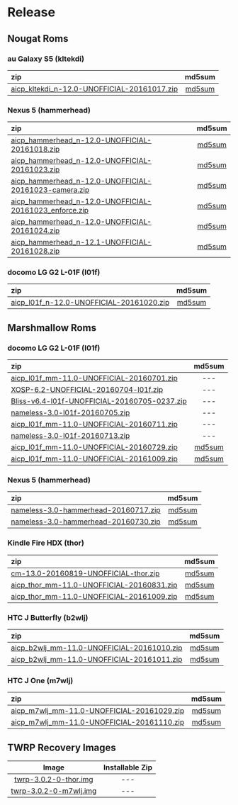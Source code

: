 Release
==========

Nougat Roms
----------

### au Galaxy S5 (kltekdi)
|zip|md5sum|
|:--|:--:|
|[aicp_kltekdi_n-12.0-UNOFFICIAL-20161017.zip](https://mega.nz/#!FVtRVZKb!5fk4ocVpU_DM4ePHJYSt-zaCTCPK4HTC-mQ0GcLyzik)|[md5sum](https://mega.nz/#!0AMzHIwK!nY3VupEGMoctylkk-QHFhmGm0qMbCosl_VGetFR-mI0)|

### Nexus 5 (hammerhead)
|zip|md5sum|
|:--|:--:|
|[aicp_hammerhead_n-12.0-UNOFFICIAL-20161018.zip](https://mega.nz/#!tRcxDSLA!mQSg2Hm5KBW7j5BpVAyCZrERSE2LrQAwqmptomkkJ6Q)|[md5sum](https://mega.nz/#!hRFzxQpC!AChpjozqgUXOtiiXDEAnep_AMI9xyADNryvH294irO8)|
|[aicp_hammerhead_n-12.0-UNOFFICIAL-20161023.zip](https://www.androidfilehost.com/?fid=457095661767103524)|[md5sum](https://www.androidfilehost.com/?fid=312978532265364667)|
|[aicp_hammerhead_n-12.0-UNOFFICIAL-20161023-camera.zip](https://www.androidfilehost.com/?fid=312968873555005367)|[md5sum](https://www.androidfilehost.com/?fid=312968873555005366)|
|[aicp_hammerhead_n-12.0-UNOFFICIAL-20161023_enforce.zip](https://www.androidfilehost.com/?fid=312978532265364746)|[md5sum](https://www.androidfilehost.com/?fid=312968873555005392)|
|[aicp_hammerhead_n-12.0-UNOFFICIAL-20161024.zip](https://www.androidfilehost.com/?fid=385035244224386851)|[md5sum](https://www.androidfilehost.com/?fid=312978532265364826)|
|[aicp_hammerhead_n-12.1-UNOFFICIAL-20161028.zip](https://www.androidfilehost.com/?fid=385035244224388377)|[md5sum](https://www.androidfilehost.com/?fid=457095661767105365)|

### docomo LG G2 L-01F (l01f)
|zip|md5sum|
|:--|:--:|
|[aicp_l01f_n-12.0-UNOFFICIAL-20161020.zip](https://mega.nz/#!xIMnGZBT!kxeC9dOmULR3MMAZb2s9u-QRRgRsGSWxFSljlzsdq28)|[md5sum](https://mega.nz/#!JNcQ0aBB!QIfHZfHPVrIAd27LuqphyBra1tBd3vXyMgzvDUWY1dA)|

Marshmallow Roms
----------

### docomo LG G2 L-01F (l01f)
|zip|md5sum|
|:--|:--:|
|[aicp_l01f_mm-11.0-UNOFFICIAL-20160701.zip](https://mega.nz#!8FlUGDYJ!Gw7zodj4CYnNo6RyDVrkx9rI1xhCmveWhwMFrbNzUMo)|---|
|[XOSP-6.2-UNOFFICIAL-20160704-l01f.zip](https://mega.nz#!QYETRKzQ!-3JLPoRQhJFV3wHFceJtUc3ZULiPI2ohUs9ZiiARsoA)|---|
|[Bliss-v6.4-l01f-UNOFFICIAL-20160705-0237.zip](https://mega.nz#!NUVjFayQ!UxGljYd4RyueL8u0PVjxoJmdaZGkGKKwxiZz5Zh_q5o)|---|
|[nameless-3.0-l01f-20160705.zip](https://mega.nz#!MVlA1bpa!JAUxfsnBkcFzLAsclST0u7Uf8y9veHbc08YoEiR_HA4)|---|
|[aicp_l01f_mm-11.0-UNOFFICIAL-20160711.zip](https://mega.nz#!xZd2nQpA!g9dOd185RsCUX3jNReB0v6JeBMKhw8VOCqSaxtzKabA)|---|
|[nameless-3.0-l01f-20160713.zip](https://mega.nz#!0VlC2JpQ!yhy_ST3-0A6C_GwczbpMnFtSxbmeRzLHNs9GzqHJYUc)|---|
|[aicp_l01f_mm-11.0-UNOFFICIAL-20160729.zip](https://mega.nz/#!lclWQSAR!RUNsYasyCWnxLwaNCihZKckwyPlnU3rKdv5VOnehxHE)|[md5sum](https://mega.nz/#!xQFxVCZT!uqpvGoS45F561IvyudBnuDSFXbawobMVO8B1axsGO5Q)
|[aicp_l01f_mm-11.0-UNOFFICIAL-20161009.zip](https://mega.nz/#!ZAkWGTpS!poaG7tt5Q7xVu091SPEsVPqwkT3DZ-1mEfs2rQvqAjE)|[md5sum](https://mega.nz/#!Ac0DlLRR!aVBX3KcdLmrhE8PBBVE-b37vOwhQxVk5eL7vsyC1EOU)|

### Nexus 5 (hammerhead)
|zip|md5sum|
|:--|:--:|
|[nameless-3.0-hammerhead-20160717.zip](https://mega.nz#!ZJEFVIhT!JirEs9yh1UUE-chIAjtqCwQ3H6iWTBiBGSWJwHOpX9k)|[md5sum](https://mega.nz#!JEcAQSwY!TKtuOLieBkbUZCLNo2TZSgJnPS1RTqD_dD-LaSvXEEM)|
|[nameless-3.0-hammerhead-20160730.zip](https://mega.nz/#!VcVWFYTD!6oC5nEedd_tRHE9xjgVB4v6Va2GMsTm16b8oqYCrxjY)|[md5sum](https://mega.nz/#!IRtBAB6Z!ESfPzaC-oMNVix2uYNbWhXJYItDd97PKQbWEWtIZvpE)|

### Kindle Fire HDX (thor)
|zip|md5sum|
|:--|:--:|
|[cm-13.0-20160819-UNOFFICIAL-thor.zip](https://mega.nz/#!AB01EaqL!6bJqQM5yENusJi6bU_VFcRrM2ydKyAognRQMFbsMqyU)|[md5sum](https://mega.nz/#!9BEnkQpa!weYLYGW9GgGHBui8vCLihJ3R--sQZT2hqcccRlHw6UE)|
|[aicp_thor_mm-11.0-UNOFFICIAL-20160831.zip](https://mega.nz/#!sYNHmQzY!qDum_marPys-f23eIeeZJvZwgfLpTUQBjIbuRuchx1Y)|[md5sum](https://mega.nz/#!UQtRHB7K!PvpOO6ME_PuP0NivI4_RbPU7zxpvNf7dE2dP2FKlJAs)|
|[aicp_thor_mm-11.0-UNOFFICIAL-20161009.zip](https://mega.nz/#!0Y9VEQYI!yej-inz7VvC8wfOMVxklaf5xFVpfhSiWq9_y-egAze4)|[md5sum](https://mega.nz/#!dMFlxLoQ!nTS6IYsX-TFzXXAdaca9goGdL142r7BY5vRpNlX7ui0)|

### HTC J Butterfly (b2wlj)
|zip|md5sum|
|:--|:--:|
|[aicp_b2wlj_mm-11.0-UNOFFICIAL-20161010.zip](https://mega.nz/#!IEcEzTqI!ba90DyGx0xCSaSDghGajZdqKZQ2BfaqYq-1cgbYEPc4)|[md5sum](https://mega.nz/#!EB0z3DST!QKpMv-QerI_atDNdAyBqKyHnas_F4qODm2_UM51w_fk)|
|[aicp_b2wlj_mm-11.0-UNOFFICIAL-20161011.zip](https://mega.nz/#!0YtUzbaB!bmiPIWeCcTscAN3Vx0c77y7SIZFqjr8hzBb4XUsKu04)|[md5sum](https://mega.nz#!NMtiVBjD!dfW1mSxoQPPK3ORPYRHQWRpkfC7JNHro0swMq3f3B7s)|

### HTC J One (m7wlj)
|zip|md5sum|
|:--|:--:|
|[aicp_m7wlj_mm-11.0-UNOFFICIAL-20161029.zip](https://www.androidfilehost.com/?fid=529152257862672486)|[md5sum](https://www.androidfilehost.com/?fid=385035244224389649)|
|[aicp_m7wlj_mm-11.0-UNOFFICIAL-20161110.zip](https://www.androidfilehost.com/?fid=529152257862679997)|[md5sum](https://www.androidfilehost.com/?fid=529152257862679998)|

TWRP Recovery Images
----------
|Image|Installable Zip|
|:-:|:-:|
|[twrp-3.0.2-0-thor.img](https://mega.nz/#!UM1C2aKJ!p_KhOuc8a7PAbbk59GbrVUbiyb5X2G2svzaw7HL-FKY)|---|
|[twrp-3.0.2-0-m7wlj.img](https://www.androidfilehost.com/?fid=529152257862679145)|---|
